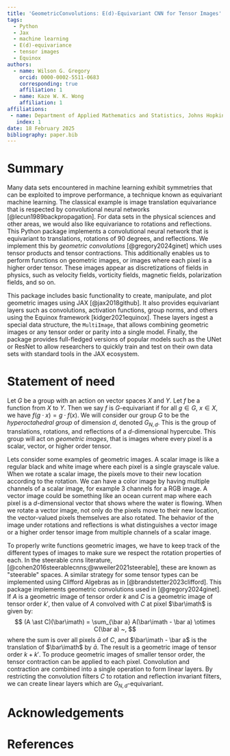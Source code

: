 ```yaml
---
title: 'GeometricConvolutions: E(d)-Equivariant CNN for Tensor Images'
tags:
  - Python
  - Jax
  - machine learning
  - E(d)-equivariance
  - tensor images
  - Equinox
authors:
  - name: Wilson G. Gregory
    orcid: 0000-0002-5511-0683
    corresponding: true
    affiliation: 1 
  - name: Kaze W. K. Wong
    affiliation: 1
affiliations:
 - name: Department of Applied Mathematics and Statistics, Johns Hopkins University, Baltimore, MD, USA
   index: 1
date: 18 February 2025
bibliography: paper.bib
---
```


# Summary

Many data sets encountered in machine learning exhibit symmetries that can be exploited to improve performance, a technique known as equivariant machine learning. 
The classical example is image translation equivariance that is respected by convolutional neural networks [@lecun1989backpropagation]. 
For data sets in the physical sciences and other areas, we would also like equivariance to rotations and reflections. 
This Python package implements a convolutional neural network that is equivariant to translations, rotations of 90 degrees, and reflections. 
We implement this by _geometric convolutions_ [@gregory2024ginet] which uses tensor products and tensor contractions. 
This additionally enables us to perform functions on geometric images, or images where each pixel is a higher order tensor. 
These images appear as discretizations of fields in physics, such as velocity fields, vorticity fields, magnetic fields, polarization fields, and so on. 

This package includes basic functionality to create, manipulate, and plot geometric images using JAX [@jax2018github]. 
It also provides equivariant layers such as convolutions, activation functions, group norms, and others using the Equinox framework [kidger2021equinox]. 
These layers ingest a special data structure, the `MultiImage`, that allows combining geometric images or any tensor order or parity into a single model. 
Finally, the package provides full-fledged versions of popular models such as the UNet or ResNet to allow researchers to quickly train and test on their own data sets with standard tools in the JAX ecosystem.

# Statement of need

Let $G$ be a group with an action on vector spaces $X$ and $Y$. 
Let $f$ be a function from $X$ to $Y$. 
Then we say $f$ is $G$-equivariant if for all $g \in G$, $x \in X$, we have $f(g \cdot x) = g \cdot f(x)$. 
We will consider our group $G$ to be the _hyperoctahedral group_ of dimension $d$, denoted $G_{N,d}$. 
This is the group of translations, rotations, and reflections of a $d$-dimensional hypercube. 
This group will act on _geometric images_, that is images where every pixel is a scalar, vector, or higher order tensor. 

Lets consider some examples of geometric images. 
A scalar image is like a regular black and white image where each pixel is a single grayscale value. 
When we rotate a scalar image, the pixels move to their new location according to the rotation. We can have a color image by having multiple channels of a scalar image, for example 3 channels for a RGB image. 
A vector image could be something like an ocean current map where each pixel is a $d$-dimensional vector that shows where the water is flowing. 
When we rotate a vector image, not only do the pixels move to their new location, the vector-valued pixels themselves are also rotated. 
The behavior of the image under rotations and reflections is what distinguishes a vector image or a higher order tensor image from multiple channels of a scalar image.

To properly write functions geometric images, we have to keep track of the different types of images to make sure we respect the rotation properties of each. 
In the steerable cnns literature, [@cohen2016steerablecnns;@wweiler2021steerable], these are known as "steerable" spaces. 
A similar strategy for some tensor types can be implemented using Clifford Algebras as in [@brandstetter2023clifford]. 
This package implements geometric convolutions used in [@gregory2024ginet]. 
If $A$ is a geometric image of tensor order $k$ and $C$ is a geometric image of tensor order $k'$, then value of $A$ convolved with $C$ at pixel $\bar\imath$ is given by:
$$
(A \ast C)(\bar\imath) = \sum_{\bar a} A(\bar\imath - \bar a) \otimes C(\bar a) ~,
$$
where the sum is over all pixels $\bar a$ of $C$, and $\bar\imath - \bar a$ is the translation of $\bar\imath$ by $\bar a$. 
The result is a geometric image of tensor order $k+k'$. 
To produce geometric images of smaller tensor order, the tensor contraction can be applied to each pixel. 
Convolution and contraction are combined into a single operation to form linear layers. 
By restricting the convolution filters $C$ to rotation and reflection invariant filters, we can create linear layers which are $G_{N,d}$-equivariant.


# Acknowledgements



# References